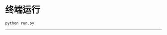 # 终端运行

```shell
python run.py
```
*********************************************************************************************************************************************************************************************